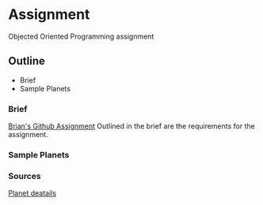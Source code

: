 # Assignment

   Objected Oriented Programming assignment

## Outline
+ Brief
+ Sample Planets


### Brief
[Brian's Github Assignment](https://github.com/skooter500/OOP-2016-2017/blob/master/docs/assignments.md)
Outlined in the brief are the requirements for the assignment.


### Sample Planets

### Sources
[Planet deatails](https://www.msnucleus.org/membership/html/k-6/uc/solar_system/2/ucss2_1a.html)
